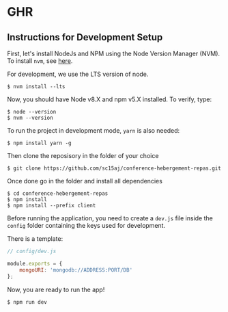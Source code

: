 # GHR

## Instructions for Development Setup

First, let's install NodeJs and NPM using the Node Version Manager (NVM). To install `nvm`, see [here](https://github.com/creationix/nvm#install-script).

For development, we use the LTS version of node.

    $ nvm install --lts

Now, you should have Node v8.X and npm v5.X installed. To verify, type:

    $ node --version
    $ nvm --version

To run the project in development mode, `yarn` is also needed:

    $ npm install yarn -g

Then clone the reposisory in the folder of your choice
    
    $ git clone https://github.com/sc15aj/conference-hebergement-repas.git

Once done go in the folder and install all dependencies
    
    $ cd conference-hebergement-repas
    $ npm install
    $ npm install --prefix client

Before running the application, you need to create a `dev.js` file inside the `config` folder containing the keys used for development.

There is a template:

```js
// config/dev.js

module.exports = {
    mongoURI: 'mongodb://ADDRESS:PORT/DB'
};
```

Now, you are ready to run the app!

    $ npm run dev


